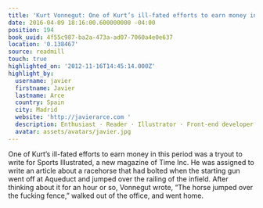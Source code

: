 ```yaml
---
title: 'Kurt Vonnegut: One of Kurt’s ill-fated efforts to earn money in this period…'
date: 2016-04-09 18:16:00.600000000 -04:00
position: 194
book_uuid: 4f55c987-ba2a-473a-ad07-7060a4e0e637
location: '0.138467'
source: readmill
touch: true
highlighted_on: '2012-11-16T14:45:14.000Z'
highlight_by:
  username: javier
  firstname: Javier
  lastname: Arce
  country: Spain
  city: Madrid
  website: 'http://javierarce.com '
  description: Enthusiast · Reader · Illustrator · Front-end developer at @Vizzuality.
  avatar: assets/avatars/javier.jpg
---
```


One of Kurt’s ill-fated efforts to earn money in this period was a tryout to write for Sports Illustrated, a new magazine of Time Inc. He was assigned to write an article about a racehorse that had bolted when the starting gun went off at Aqueduct and jumped over the railing of the infield. After thinking about it for an hour or so, Vonnegut wrote, “The horse jumped over the fucking fence,” walked out of the office, and went home.
